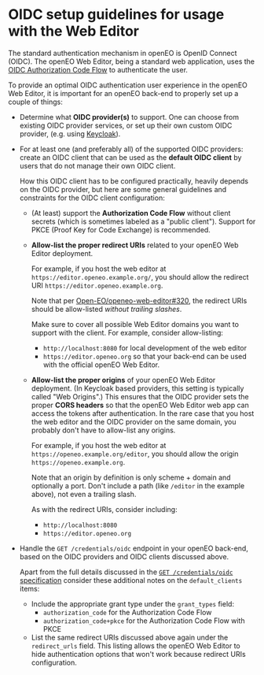 # OIDC setup guidelines for usage with the Web Editor

The standard authentication mechanism in openEO is OpenID Connect (OIDC).
The openEO Web Editor, being a standard web application,
uses the [OIDC Authorization Code Flow](https://openid.net/specs/openid-connect-core-1_0.html#CodeFlowAuth)
to authenticate the user.

To provide an optimal OIDC authentication user experience in the openEO Web Editor,
it is important for an openEO back-end to properly set up a couple of things:

- Determine what **OIDC provider(s)** to support.
  One can choose from existing OIDC provider services,
  or set up their own custom OIDC provider,
  (e.g. using [Keycloak](https://www.keycloak.org/)).

- For at least one (and preferably all) of the supported OIDC providers:
  create an OIDC client that can be used as the **default OIDC client**
  by users that do not manage their own OIDC client.

  How this OIDC client has to be configured practically,
  heavily depends on the OIDC provider,
  but here are some general guidelines and constraints
  for the OIDC client configuration:

  - (At least) support the **Authorization Code Flow** without client secrets
    (which is sometimes labeled as a "public client").
    Support for PKCE (Proof Key for Code Exchange) is recommended.

  - **Allow-list the proper redirect URIs** related to your openEO Web Editor deployment.

    For example, if you host the web editor at `https://editor.openeo.example.org/`,
    you should allow the redirect URI `https://editor.openeo.example.org`.

    Note that per [Open-EO/openeo-web-editor#320](https://github.com/Open-EO/openeo-web-editor/issues/320),
    the redirect URIs should be allow-listed *without trailing slashes*.

    Make sure to cover all possible Web Editor domains you want to support with the client.
    For example, consider allow-listing:
    - `http://localhost:8080` for local development of the web editor
    - `https://editor.openeo.org` so that your back-end can be used with the official openEO Web Editor.

  - **Allow-list the proper origins** of your openEO Web Editor deployment.
    (In Keycloak based providers, this setting is typically called "Web Origins".)
    This ensures that the OIDC provider sets the proper **CORS headers**
    so that the openEO Web Editor web app can access the tokens after authentication.
    In the rare case that you host the web editor and the OIDC provider on the same domain,
    you probably don't have to allow-list any origins.

    For example, if you host the web editor at `https://openeo.example.org/editor`,
    you should allow the origin `https://openeo.example.org`.

    Note that an origin by definition is only scheme + domain and optionally a port.
    Don't include a path (like `/editor` in the example above),
    not even a trailing slash.

    As with the redirect URIs, consider including:
    - `http://localhost:8080`
    - `https://editor.openeo.org`

- Handle the `GET /credentials/oidc` endpoint in your openEO back-end,
  based on the OIDC providers and OIDC clients discussed above.

  Apart from the full details discussed
  in the [`GET /credentials/oidc` specification](https://api.openeo.org/#tag/Account-Management/operation/authenticate-oidc)
  consider these additional notes on the `default_clients` items:

  - Include the appropriate grant type under the `grant_types` field:
    - `authorization_code` for the Authorization Code Flow
    - `authorization_code+pkce` for the Authorization Code Flow with PKCE
  - List the same redirect URIs discussed above again under the `redirect_urls` field.
    This listing allows the openEO Web Editor to hide authentication options
    that won't work because redirect URIs configuration.
